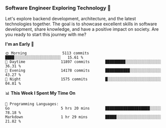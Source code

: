 ### Software Engineer Exploring Technology 🚀 

Let's explore backend development, architecture, and the latest technologies together. The goal is to showcase excellent skills in software development, share knowledge, and have a positive impact on society. Are you ready to start this journey with me?

<!--START_SECTION:waka-->
**I'm an Early 🐤** 

```text
🌞 Morning                5113 commits        ████░░░░░░░░░░░░░░░░░░░░░   15.61 % 
🌆 Daytime                11897 commits       █████████░░░░░░░░░░░░░░░░   36.31 % 
🌃 Evening                14178 commits       ███████████░░░░░░░░░░░░░░   43.27 % 
🌙 Night                  1575 commits        █░░░░░░░░░░░░░░░░░░░░░░░░   04.81 % 
```


📊 **This Week I Spent My Time On** 

```text
💬 Programming Languages: 
Go                       5 hrs 20 mins       ████████████████████░░░░░   78.18 % 
Markdown                 1 hr 29 mins        █████░░░░░░░░░░░░░░░░░░░░   21.82 % 
```


<!--END_SECTION:waka-->
